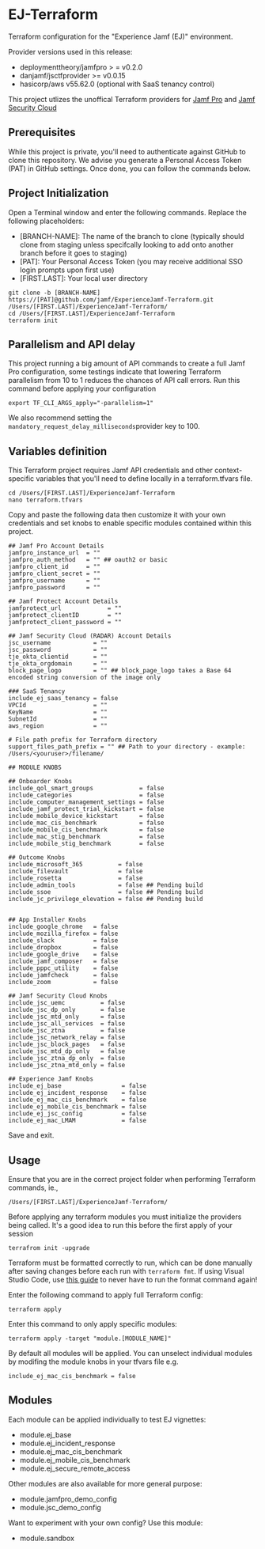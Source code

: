 # EJ-Terraform

Terraform configuration for the "Experience Jamf (EJ)" environment.

Provider versions used in this release:

- deploymenttheory/jamfpro > = v0.2.0
- danjamf/jsctfprovider >= v0.0.15
- hasicorp/aws v55.62.0 (optional with SaaS tenancy control)

This project utlizes the unoffical Terraform providers for [Jamf Pro](https://registry.terraform.io/providers/deploymenttheory/jamfpro/latest) and [Jamf Security Cloud](https://registry.terraform.io/providers/danjamf/jsctfprovider/latest)

## Prerequisites

While this project is private, you'll need to authenticate against GitHub to clone this repository. We advise you generate a Personal Access Token (PAT) in GitHub settings. Once done, you can follow the commands below.

## Project Initialization

Open a Terminal window and enter the following commands. Replace the following placeholders:

- [BRANCH-NAME]: The name of the branch to clone (typically should clone from staging unless specifcally looking to add onto another branch before it goes to staging)
- [PAT]: Your Personal Access Token (you may receive additional SSO login prompts upon first use)
- [FIRST.LAST]: Your local user directory

```
git clone -b [BRANCH-NAME] https://[PAT]@github.com/jamf/ExperienceJamf-Terraform.git /Users/[FIRST.LAST]/ExperienceJamf-Terraform/
cd /Users/[FIRST.LAST]/ExperienceJamf-Terraform
terraform init
```

## Parallelism and API delay

This project running a big amount of API commands to create a full Jamf Pro configuration, some testings indicate that lowering Terraform parallelism from 10 to 1 reduces the chances of API call errors. Run this command before applying your configuration

```
export TF_CLI_ARGS_apply="-parallelism=1"
```

We also recommend setting the `mandatory_request_delay_milliseconds`provider key to 100.

## Variables definition

This Terraform project requires Jamf API credentials and other context-specific variables that you'll need to define locally in a terraform.tfvars file.

```
cd /Users/[FIRST.LAST]/ExperienceJamf-Terraform
nano terraform.tfvars
```

Copy and paste the following data then customize it with your own credentials and set knobs to enable specific modules contained within this project. 

```
## Jamf Pro Account Details
jamfpro_instance_url  = ""
jamfpro_auth_method   = "" ## oauth2 or basic
jamfpro_client_id     = ""
jamfpro_client_secret = ""
jamfpro_username      = ""
jamfpro_password      = ""

## Jamf Protect Account Details
jamfprotect_url             = ""
jamfprotect_clientID        = ""
jamfprotect_client_password = ""

## Jamf Security Cloud (RADAR) Account Details
jsc_username            = ""
jsc_password            = ""
tje_okta_clientid       = ""
tje_okta_orgdomain      = ""
block_page_logo         = "" ## block_page_logo takes a Base 64 encoded string conversion of the image only

### SaaS Tenancy
include_ej_saas_tenancy = false
VPCId                   = ""
KeyName                 = ""
SubnetId                = ""
aws_region              = ""

# File path prefix for Terraform directory
support_files_path_prefix = "" ## Path to your directory - example: /Users/<youruser>/filename/

## MODULE KNOBS

## Onboarder Knobs
include_qol_smart_groups             = false
include_categories                   = false
include_computer_management_settings = false
include_jamf_protect_trial_kickstart = false
include_mobile_device_kickstart      = false
include_mac_cis_benchmark            = false
include_mobile_cis_benchmark         = false
include_mac_stig_benchmark           = false
include_mobile_stig_benchmark        = false

## Outcome Knobs
include_microsoft_365          = false
include_filevault              = false
include_rosetta                = false
include_admin_tools            = false ## Pending build
include_ssoe                   = false ## Pending build
include_jc_privilege_elevation = false ## Pending build


## App Installer Knobs
include_google_chrome   = false
include_mozilla_firefox = false
include_slack           = false
include_dropbox         = false
include_google_drive    = false
include_jamf_composer   = false
include_pppc_utility    = false
include_jamfcheck       = false
include_zoom            = false

## Jamf Security Cloud Knobs
include_jsc_uemc          = false
include_jsc_dp_only       = false
include_jsc_mtd_only      = false
include_jsc_all_services  = false
include_jsc_ztna          = false
include_jsc_network_relay = false
include_jsc_block_pages   = false
include_jsc_mtd_dp_only   = false
include_jsc_ztna_dp_only  = false
include_jsc_ztna_mtd_only = false

## Experience Jamf Knobs
include_ej_base                 = false
include_ej_incident_response    = false
include_ej_mac_cis_benchmark    = false
include_ej_mobile_cis_benchmark = false
include_ej_jsc_config           = false
include_ej_mac_LMAM             = false

```

Save and exit.

## Usage

Ensure that you are in the correct project folder when performing Terraform commands, ie.,

```
/Users/[FIRST.LAST]/ExperienceJamf-Terraform/
```

Before applying any terraform modules you must initialize the providers being called. It's a good idea to run this before the first apply of your session

```
terrafrom init -upgrade
```

Terraform must be formatted correctly to run, which can be done manually after saving changes before each run with `terraform fmt`. If using Visual Studio Code, use [this guide](https://medium.com/nerd-for-tech/how-to-auto-format-hcl-terraform-code-in-visual-studio-code-6fa0e7afbb5e) to never have to run the format command again!

Enter the following command to apply full Terraform config:

```
terraform apply
```

Enter this command to only apply specific modules:

```
terraform apply -target "module.[MODULE_NAME]"
```

By default all modules will be applied. You can unselect individual modules by modifing the module knobs in your tfvars file e.g.

```
include_ej_mac_cis_benchmark = false
```

## Modules

Each module can be applied individually to test EJ vignettes:

- module.ej_base
- module.ej_incident_response
- module.ej_mac_cis_benchmark
- module.ej_mobile_cis_benchmark
- module.ej_secure_remote_access

Other modules are also available for more general purpose:

- module.jamfpro_demo_config
- module.jsc_demo_config

Want to experiment with your own config? Use this module:

- module.sandbox